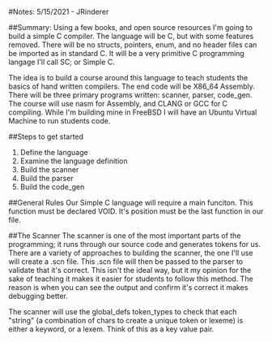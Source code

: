 #Notes: 5/15/2021 - JRinderer

##Summary: 
Using a few books, and open source resources I'm going to build a simple C compiler. The language will be C,
but with some features removed. There will be no structs, pointers, enum, and no header files can be imported as in
standard C. It will be a very primitive C programming langage I'll call SC; or Simple C.

The idea is to build a course around this language to teach students the basics of hand written compilers. The end code
will be X86_64 Assembly. There will be three primary programs written: scanner, parser, code_gen. The course will use
nasm for Assembly, and CLANG or GCC for C compiling. While I'm building mine in FreeBSD I will have an Ubuntu Virtual
Machine to run students code.

##Steps to get started

1. Define the language
2. Examine the language definition
3. Build the scanner
4. Build the parser
5. Build the code_gen

##General Rules
Our Simple C language will require a main funciton. This function must be declared VOID. It's position must be the last
function in our file.

##The Scanner
The scanner is one of the most important parts of the programming; it runs through our source code and generates tokens
for us. There are a variety of approaches to building the scanner, the one I'll use will create a .scn file. This .scn
file will then be passed to the parser to validate that it's correct. This isn't the ideal way, but it my opinion for
the sake of teaching it makes it easier for students to follow this method. The reason is when you can see the output
and confirm it's correct it makes debugging better. 

The scanner will use the global_defs token_types to check that each "string" (a combination of chars to create a unique
token or lexeme) is either a keyword, or a lexem. Think of this as a key value pair.
